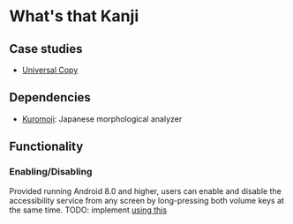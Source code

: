 # What's that Kanji

## Case studies

- [Universal Copy](https://play.google.com/store/apps/details?id=com.camel.corp.universalcopy)


## Dependencies

- [Kuromoji](https://www.atilika.org/): Japanese morphological analyzer

## Functionality

### Enabling/Disabling

Provided running Android 8.0 and higher, users can enable and disable the accessibility service from any screen by long-pressing both volume keys at the same time.
TODO: implement [using this](https://developer.android.com/guide/topics/ui/accessibility/service#shortcut)